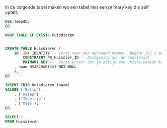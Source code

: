 
in de volgende tabel maken we een tabel met een primary key die zelf optelt:

```sql
USE tempdb;
GO

DROP TABLE IF EXISTS Huisdieren


CREATE TABLE Huisdieren (
	id  INT IDENTITY -- Zorgt voor een oplopend nummer. Begint bij 1 en telt bij elke iteratie 1 op
        CONSTRAINT PK_Huisdier_ID -- Naamgeving aan de constraint
        PRIMARY KEY --  Zorgt ervoor dat je altijd een unieke waarde krijgt
	, naam NVARCHAR(50) NOT NULL
	);
GO

INSERT INTO Huisdieren (naam)
VALUES ('Bello')
	, ('Kazan')
	, ('Ibbeltje')
	, ('Mies');
GO

SELECT *
FROM Huisdieren

```


